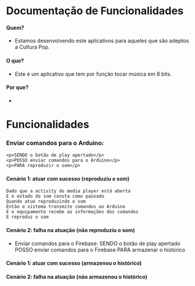 # Documentação de Funcionalidades

#### Quem?
* Estamos desenvolvendo este aplicativos para aqueles que são adeptos a Cultura Pop.

#### O que?
* Este é um aplicativo que tem por função tocar música em 8 bits.

#### Por que?
* 

# Funcionalidades
### Enviar comandos para o Arduino:
    <p>SENDO o botão de play apertado</p>
    <p>POSSO enviar comandos para o Arduino</p>
    <p>PARA reproduzir o som</p>
 
 #### Cenário 1: atuar com sucesso (reproduziu o som)
    Dado que a activity do media player está aberta
    E o estado do som consta como pausado
    Quando atuo reproduzindo o som
    Então o sistema transmite comandos ao Arduino
    E o equipamento recebe as informações dos comandos
    E reproduz o som
    
 #### Cenário 2: falha na atuação (não reproduziu o som)

* Enviar comandos para o Firebase:
    SENDO o botão de play apertado
    POSSO enviar comandos para o Firebase
    PARA armazenar o histórico

#### Cenário 1: atuar com sucesso (armazenou o histórico)
    
#### Cenário 2: falha na atuação (não armazenou o histórico)
